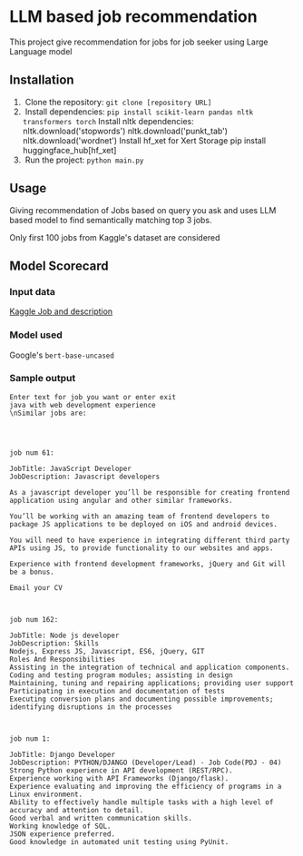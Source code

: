 # LLM based job recommendation
This project give recommendation for jobs for job seeker using Large Language model

## Installation
1.  Clone the repository: `git clone [repository URL]`
2.  Install dependencies: 
        `pip install scikit-learn pandas nltk transformers torch` 
        Install nltk dependencies:
            nltk.download('stopwords')
            nltk.download('punkt_tab')
            nltk.download('wordnet')
        Install hf_xet for Xert Storage
            pip install huggingface_hub[hf_xet]
3.  Run the project: `python main.py`

## Usage
Giving recommendation of Jobs based on query you ask and uses LLM based model to find semantically matching top 3 jobs.

Only first 100 jobs from Kaggle's dataset are considered

## Model Scorecard
### Input data
[Kaggle Job and description](https://www.kaggle.com/datasets/kshitizregmi/jobs-and-job-description)

### Model used
Google's `bert-base-uncased`

### Sample output 
```
Enter text for job you want or enter exit
java with web development experience
\nSimilar jobs are:




job num 61:

JobTitle: JavaScript Developer
JobDescription: Javascript developers

As a javascript developer you’ll be responsible for creating frontend application using angular and other similar frameworks.

You’ll be working with an amazing team of frontend developers to package JS applications to be deployed on iOS and android devices.     

You will need to have experience in integrating different third party APIs using JS, to provide functionality to our websites and apps. 

Experience with frontend development frameworks, jQuery and Git will be a bonus.

Email your CV



job num 162:

JobTitle: Node js developer
JobDescription: Skills
Nodejs, Express JS, Javascript, ES6, jQuery, GIT
Roles And Responsibilities
Assisting in the integration of technical and application components.
Coding and testing program modules; assisting in design
Maintaining, tuning and repairing applications; providing user support
Participating in execution and documentation of tests
Executing conversion plans and documenting possible improvements; identifying disruptions in the processes



job num 1:

JobTitle: Django Developer
JobDescription: PYTHON/DJANGO (Developer/Lead) - Job Code(PDJ - 04)
Strong Python experience in API development (REST/RPC).
Experience working with API Frameworks (Django/flask).
Experience evaluating and improving the efficiency of programs in a Linux environment.
Ability to effectively handle multiple tasks with a high level of accuracy and attention to detail.
Good verbal and written communication skills.
Working knowledge of SQL.
JSON experience preferred.
Good knowledge in automated unit testing using PyUnit.
```